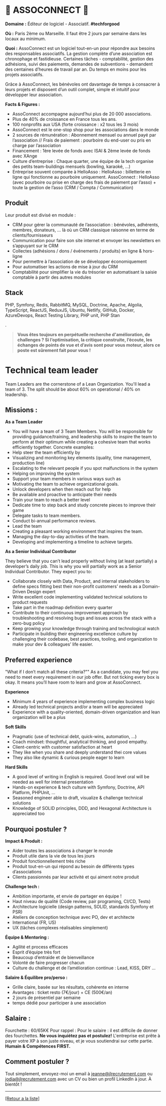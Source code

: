 # 🙏 ASSOCONNECT 🤝

**Domaine :**  Éditeur de logiciel - Associatif. **#techforgood**

**Où :** Paris 2ème ou Marseille. Il faut être 2 jours par semaine dans les locaux au minimum.

**Quoi :** AssoConnect est un logiciel tout-en-un pour répondre aux besoins des responsables associatifs. La gestion complète d’une association est chronophage et fastidieuse. Certaines tâches - comptabilité, gestion des adhésions, suivi des paiements, demandes de subventions - demandent des centaines d’heures de travail par an. Du temps en moins pour les projets associatifs.

Grâce à AssoConnect, les bénévoles ont davantage de temps à consacrer à leurs projets et disposent d’un outil complet, simple et intuitif pour développer leur association.

**Facts & Figures :**
* AssoConnect accompagne aujourd’hui plus de 20 000 associations.
* Plus de 40% de croissance en France tous les ans.
* 100 nonprofits aux USA (forte croissance : x2 tous les 3 mois)
* AssoConnect est le one-stop shop pour les associations dans le monde
* 2 sources de rémunération : Abonnement mensuel ou annuel payé par l’association // Frais de paiement : pourboire du end-user ou pris en charge par l’association
* Financement : 1ère levée de fonds avec ISAI & 2ème levée de fonds avec XAnge
* Culture d’entreprise : Chaque quarter, une équipe de la tech organise des petits team-buildings mensuels (bowling, karaoké, …)
* Entreprise souvent comparée à HelloAsso : HelloAsso : billetterie en ligne qui fonctionne au pourboire uniquement. AssoConnect : HelloAsso (avec pourboire ou prise en charge des frais de paiement par l’asso) + toute la gestion de l’asso (CRM / Compta / Communication)

## Produit

Leur produit est divisé en module :
* CRM pour gérer la communauté de l’association : bénévoles, adhérents, membres, donateurs, ... là où un CRM classique raisonne en terme de clients/fournisseurs
* Communication pour faire son site internet et envoyer les newsletters en s’appuyant sur le CRM
* Collectes (adhésions / dons / événements / produits) en ligne & hors-ligne
* Pour permettre à l’association de se développer économiquement
* Pour automatiser les actions de mise à jour du CRM
* Comptabilité pour simplifier la vie du trésorier en automatisant la saisie comptable à partir des autres modules


## Stack 
PHP, Symfony, Redis, RabbitMQ, MySQL, Doctrine, Apache, Algolia, TypeScript, ReactJS, ReduxJS, Ubuntu, Netlify, GitHub, Docker, AzureDevops, React Testing Library, PHP unit, PHP Stan

.

> **Vous êtes toujours en perpétuelle recherche d'amélioration, de challenges ? Si l’optimisation, la critique construite, l’écoute, les échanges de points de vue et d’avis sont pour vous moteur, alors ce poste est sûrement fait pour vous !**


# Technical team leader 

Team Leaders are the cornerstone of a Lean Organization.
You'll lead a team of 3. The split should be about 60% on operational / 40% on leadership.

## Missions : 

**As a Team Leader**
* You will have a team of 3 Team Members. You will be responsible for providing guidance/training, and leadership skills to inspire the team to perform at their optimum while creating a cohesive team that works efficiently together. 
Concrete examples:
* Help steer the team efficiently by
* Visualizing and monitoring key elements (quality, time management, production line)
* Escalating to the relevant people if you spot malfunctions in the system
* Helping on improving the system
* Support your team members in various ways such as
* Motivating the team to achieve organizational goals.
* Unlock developers when then reach out for help
* Be available and proactive to anticipate their needs
* Train your team to reach a better level
* Dedicate time to step back and study concrete pieces to improve their game
* Delegate tasks to team members.
* Conduct bi-annual performance reviews.
* Lead the team
* Creating a pleasant working environment that inspires the team.
* Managing the day-to-day activities of the team.
* Developing and implementing a timeline to achieve targets.


**As a Senior Individual Contributor**

They believe that you can’t lead properly without living (at least partially) a developer’s daily job. This is why you will partially work as a Senior Individual Contributor. They expect you to:

* Collaborate closely with Data, Product, and internal stakeholders to define specs fitting best their non-profit customers’ needs as a Domain-Driven Design expert
* Write excellent code implementing validated technical solutions to product requests
* Take part in the roadmap definition every quarter
* Contribute to their continuous improvement approach by troubleshooting and resolving bugs and issues across the stack with a zero-bug policy
* Keep growing your knowledge through training and technological watch
* Participate in building their engineering excellence culture by challenging their codebase, best practices, tooling, and organization to make your dev & colleagues’ life easier.

## Preferred experience

"What if I don’t match all these criteria?"" As a candidate, you may feel you need to meet every requirement in our job offer. But not ticking every box is okay. It means you’ll have room to learn and grow at AssoConnect.

**Experience**
* Minimum 4 years of experience implementing complex business logic
* Already led technical projects and/or a team will be appreciated
* Experience with a quality-oriented, domain-driven organization and lean organization will be a plus

**Soft Skills**
* Pragmatic (use of technical debt, quick-wins, automation, …)
* Coach mindset: thoughtful, analytical thinking, and good empathy.
* Client-centric with customer satisfaction at heart
* They like when you share and deeply understand thei core values
* They also like dynamic & curious people eager to learn

**Hard Skills**
* A good level of writing in English is required. Good level oral will be needed as well for internal presentation
* Hands-on experience & tech culture with Symfony, Doctrine, API Platform, PHPUnit, …
* Seasoned engineer able to draft, visualize & challenge technical solutions
* Knowledge of SOLID principles, DDD, and Hexagonal Architecture is appreciated too

## Pourquoi postuler ?

**Impact & Produit :**

* Aider toutes les associations à changer le monde
* Produit utile dans la vie de tous les jours
* Produit fonctionnellement très riche
* Produit tout-en-un qui répond au besoin de différents types d’associations
* Clients passionnés par leur activité et qui aiment notre produit

**Challenge tech :**

* Ambition importante, et envie de partager en équipe !
* Haut niveau de qualité (Code review, pair programing, CI/CD, Tests)
* Architecture logicielle (design patterns, SOLID, standards Symfony et PSR)
* Ateliers de conception technique avec PO, dev et architecte
* International (FR, US)
* UX (tâches complexes réalisables simplement)

**Équipe & Mentoring :**

* Agilité et process efficaces
* Esprit d’équipe très fort
* Beaucoup d’entraide et de bienveillance
* Volonté de faire progresser chacun
* Culture du challenge et de l’amélioration continue : Lead, KISS, DRY …

**Salaire & Équilibre pro/perso :**

* Grille claire, basée sur les résultats, cohérente en interne
* Avantages : ticket resto (7€/jour) + CE (500€/an)
* 2 jours de présentiel par semaine
* temps dédié pour participer à une association

## Salaire : 

Fourchette : 60/65K€
Pour rappel :  Pour le salaire : il est difficile de donner des fourchettes. **Ne vous inquiétez pas et postulez!** L'entreprise est prête à payer votre XP à son juste niveau, et je vous soutiendrai sur cette partie. **Humain & Compétences FIRST.**

## Comment postuler ?

Tout simplement, envoyez-moi un email à jeanne@jlrecrutement.com ou jodia@jlrecrutement.com avec un CV ou bien un profil LinkedIn à jour. À bientôt !



----
<a href="https://github.com/jlondiche/job-board-php/blob/master/README.md">[Retour a la liste]</a> 